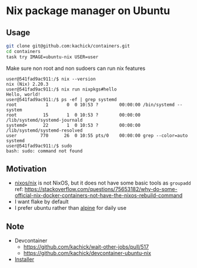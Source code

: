# Nix package manager on Ubuntu

## Usage

```bash
git clone git@github.com:kachick/containers.git
cd containers
task try IMAGE=ubuntu-nix USER=user
```

Make sure non root and non sudoers can run nix features

```console
user@541fad9ac911:/$ nix --version
nix (Nix) 2.20.3
user@541fad9ac911:/$ nix run nixpkgs#hello
Hello, world!
user@541fad9ac911:/$ ps -ef | grep systemd
root           1       0  0 10:53 ?        00:00:00 /bin/systemd --system
root          15       1  0 10:53 ?        00:00:00 /lib/systemd/systemd-journald
systemd+      22       1  0 10:53 ?        00:00:00 /lib/systemd/systemd-resolved
user         770      26  0 10:55 pts/0    00:00:00 grep --color=auto systemd
user@541fad9ac911:/$ sudo
bash: sudo: command not found
```

## Motivation

- [nixos/nix](https://hub.docker.com/r/nixos/nix) is not NixOS, but it does not have some basic tools as `groupadd`\
  ref: <https://stackoverflow.com/questions/75653182/why-do-some-official-nix-docker-containers-not-have-the-nixos-rebuild-command>
- I want flake by default
- I prefer ubuntu rather than [alpine](https://hub.docker.com/r/nixos/nix) for daily use

## Note

- Devcontainer
  - https://github.com/kachick/wait-other-jobs/pull/517
  - https://github.com/kachick/devcontainer-ubuntu-nix
- [Installer](https://github.com/DeterminateSystems/nix-installer)
